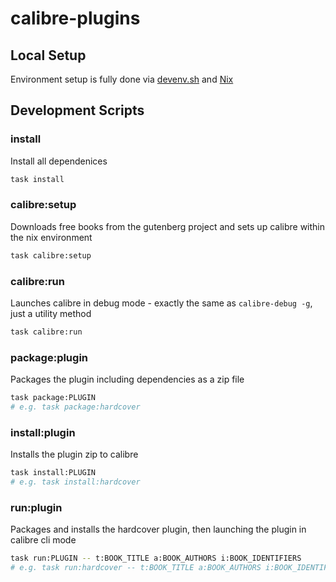 # calibre-plugins

## Local Setup

Environment setup is fully done via [devenv.sh](https://devenv.sh) and [Nix](https://nixos.org)

## Development Scripts

### install

Install all dependenices

```bash
task install
```

### calibre:setup

Downloads free books from the gutenberg project and sets up calibre within the
nix environment

```bash
task calibre:setup
```

### calibre:run

Launches calibre in debug mode - exactly the same as `calibre-debug -g`, just a
utility method

```bash
task calibre:run
```

### package:plugin

Packages the plugin including dependencies as a zip file

```bash
task package:PLUGIN
# e.g. task package:hardcover
```

### install:plugin

Installs the plugin zip to calibre

```bash
task install:PLUGIN
# e.g. task install:hardcover
```

### run:plugin

Packages and installs the hardcover plugin, then launching the plugin in
calibre cli mode

```bash
task run:PLUGIN -- t:BOOK_TITLE a:BOOK_AUTHORS i:BOOK_IDENTIFIERS
# e.g. task run:hardcover -- t:BOOK_TITLE a:BOOK_AUTHORS i:BOOK_IDENTIFIERS
```
